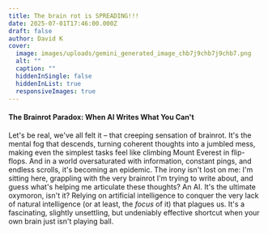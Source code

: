 ```yaml
---
title: The brain rot is SPREADING!!!
date: 2025-07-01T17:46:00.000Z
draft: false
author: David K
cover:
  image: images/uploads/gemini_generated_image_chb7j9chb7j9chb7.png
  alt: ""
  caption: ""
  hiddenInSingle: false
  hiddenInList: true
  responsiveImages: true
---
```

#### The Brainrot Paradox: When AI Writes What You Can't

Let's be real, we've all felt it – that creeping sensation of brainrot. It's the mental fog that descends, turning coherent thoughts into a jumbled mess, making even the simplest tasks feel like climbing Mount Everest in flip-flops. And in a world oversaturated with information, constant pings, and endless scrolls, it's becoming an epidemic. The irony isn't lost on me: I'm sitting here, grappling with the very brainrot I'm trying to write about, and guess what's helping me articulate these thoughts? An AI. It's the ultimate oxymoron, isn't it? Relying on artificial intelligence to conquer the very lack of natural intelligence (or at least, the *focus* of it) that plagues us. It's a fascinating, slightly unsettling, but undeniably effective shortcut when your own brain just isn't playing ball.
